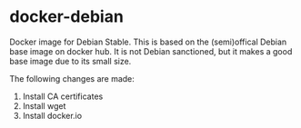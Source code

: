 docker-debian
=============

Docker image for Debian Stable. This is based on the (semi)offical Debian base image on docker hub. It is not Debian sanctioned, but it makes a good base image due to its small size.

The following changes are made:  

1. Install CA certificates
2. Install wget
3. Install docker.io

